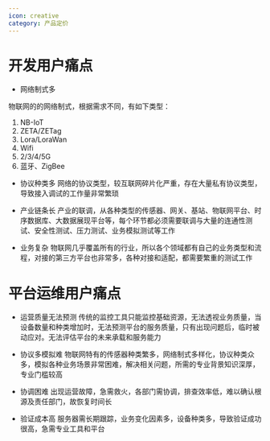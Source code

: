 ```yaml
---
icon: creative
category: 产品定价
---
```


# 开发用户痛点

  +  网络制式多  

  物联网的的网络制式，根据需求不同，有如下类型：
   1. NB-IoT
   2. ZETA/ZETag
   3. Lora/LoraWan
   4. Wifi
   5. 2/3/4/5G 
   6. 蓝牙、ZigBee

  +  协议种类多
   网络的协议类型，较互联网碎片化严重，存在大量私有协议类型，导致接入调试的工作量非常繁琐

  + 产业链条长
   产业的联调，从各种类型的传感器、网关、基站、物联网平台、时序数据库、大数据展现平台等，每个环节都必须需要联调与大量的连通性测试、安全性测试、压力测试、业务模拟测试等工作

  + 业务复杂 
   物联网几乎覆盖所有的行业，所以各个领域都有自己的业务类型和流程，对接的第三方平台也非常多，各种对接和适配，都需要繁重的测试工作

# 平台运维用户痛点

 + 运营质量无法预测
  传统的监控工具只能监控基础资源，无法透视业务质量，当设备数量和种类增加时，无法预测平台的服务质量，只有出现问题后，临时被动应对。无法评估平台的未来承载和服务能力

 + 协议多模拟难
  物联网特有的传感器种类繁多，网络制式多样化，协议种类众多，模拟各种业务场景非常困难，解决相关问题，所需的专业背景知识深厚，专业门槛较高

 + 协调困难
 出现运营故障，急需救火，各部门需协调，排查效率低，难以确认根源及责任部门，故恢复时间长

 + 验证成本高
 服务器需长期跟踪，业务变化因素多，设备种类多，导致验证成功很高，急需专业工具和平台
